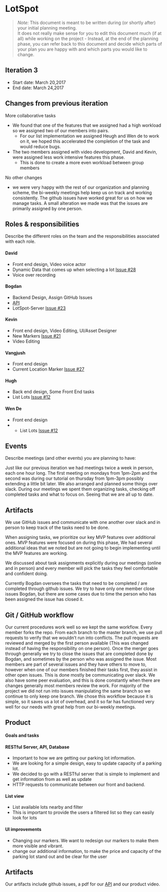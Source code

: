 # LotSpot

 > _Note:_ This document is meant to be written during (or shortly after) your initial planning meeting.     
 > It does not really make sense for you to edit this document much (if at all) while working on the project - Instead, at the end of the planning phase, you can refer back to this document and decide which parts of your plan you are happy with and which parts you would like to change.


## Iteration 3

 * Start date: March 20,2017
 * End date: March 24,2017

## Changes from previous iteration

More collaborative tasks
 - We found that one of the features that we assigned had a high workload so we assigned two of our members into pairs.
   - For our list implementation we assigned Heugh and Wen de to work on it, we hoped this accelerated the completion of the task and would reduce bugs.
 - The two members assigned with video development, David and Kevin, were assigned less work intensive features this phase.
   - This is done to create a more even workload between group members
   
No other changes
  - we were very happy with the rest of our organization and planning scheme, the bi-weekly meetings help keep us on track and working consistently. The github issues have worked great for us on how we manage tasks. A small alteration we made was that the issues are primarily assigned by one person. 

## Roles & responsibilities

Describe the different roles on the team and the responsibilities associated with each role.

#### David 
  - Front end design, Video voice actor
  - Dynamic Data that comes up when selecting a lot [Issue #28](https://github.com/csc301-winter-2017/project-team-21/issues/28)
  - Voice over recording

#### Bogdan 
  - Backend Design, Assign GitHub Issues
  - [API](https://github.com/csc301-winter-2017/project-team-21/blob/master/deliverables/LotSpotAPI.pdf)
  - LotSpot-Server [Issue #23](https://github.com/csc301-winter-2017/project-team-21/issues/23) 

#### Kevin 
  - Front end design, Video Editing, UI/Asset Designer
  - New Markers [Issue #21](https://github.com/csc301-winter-2017/project-team-21/issues/21)
  - Video Editing

#### Vangjush 
  - Front end design
  - Current Location Marker [Issue #27](https://github.com/csc301-winter-2017/project-team-21/issues/27)

#### Hugh 
  - Back end design, Some Front End tasks
  - List Lots [Issue #12](https://github.com/csc301-winter-2017/project-team-21/issues/12)

#### Wen De 
  - Front end design
  - - List Lots [Issue #12](https://github.com/csc301-winter-2017/project-team-21/issues/12)


## Events

Describe meetings (and other events) you are planning to have:

Just like our previous iteration we had meetings twice a week in person, each one hour long. The first meeting on mondays from 1pm-2pm and the second was during our tutorial on thursday from 1pm-3pm possibly extending a little bit later. We also arranged and planned some things over slack. During our meetings we spent them organizing tasks, checking off completed tasks and what to focus on. Seeing that we are all up to date. 
 

## Artifacts

We use GitHub issues and communicate with one another over slack and in person to keep track of the tasks need to be done.

When assigning tasks, we prioritize our key MVP features over additional ones. MVP features were focused on during this phase, We had several additional ideas that we noted but are not going to begin implementing until the MVP features are working.

We discussed about task assignments explicitly during our meetings (online and in person) and every member will pick the tasks they feel comfortable and confident doing.

Currently Bogdan oversees the tasks that need to be completed / are completed through github issues. We try to have only one member close issues Bogdan, but there are some cases due to time the person who has been assigned the issue has closed it.

## Git / GitHub workflow

Our current procedures work well so we kept the same workflow. Every member forks the repo. From each branch to the master branch, we use pull requests to verify that we wouldn’t run into conflicts. The pull requests are reviewed and merged by the first person available (This was changed instead of having the responsibility on one person). Once the merger goes through generally we try to close the issues that are completed done by Bogdan, and sometimes by the person who was assigned the issue. Most members are part of several issues and they have others to move to, however when one of our members finished their tasks first, they assist in other open issues. This is done mostly be communicating over slack. We also have some peer evaluation, and this is done constantly when there are changes generally most members review the work. For majority of the project we did not run into issues manipulating the same branch so we continue to only keep one branch. We chose this workflow because it is simple, so it saves us a lot of overhead, and it so far has functioned very well for our needs with great help from our bi-weekly meetings.

## Product

#### Goals and tasks

#### RESTful Server, API, Database
  - Important to how we are getting our parking lot information.
  - We are looking for a simple design, easy to update capacity of a parking lot.
  - We decided to go with a RESTful server that is simple to implement and get information from as well as update
  - HTTP requests to communicate between our front and backend.
 
#### List view
  - List available lots nearby and filter
  - This is important to provide the users a filtered list so they can easily look for lots
  
#### UI improvements
  - Changing our markers. We want to redesign our markers to make them more visible and vibrant.
  - change our additional information, to make the price and capacity of the parking lot stand out and be clear for the user

## Artifacts

Our artifacts include github issues, a pdf for our [API](https://github.com/csc301-winter-2017/project-team-21/blob/master/deliverables/LotSpotAPI.pdf) and our product video.


